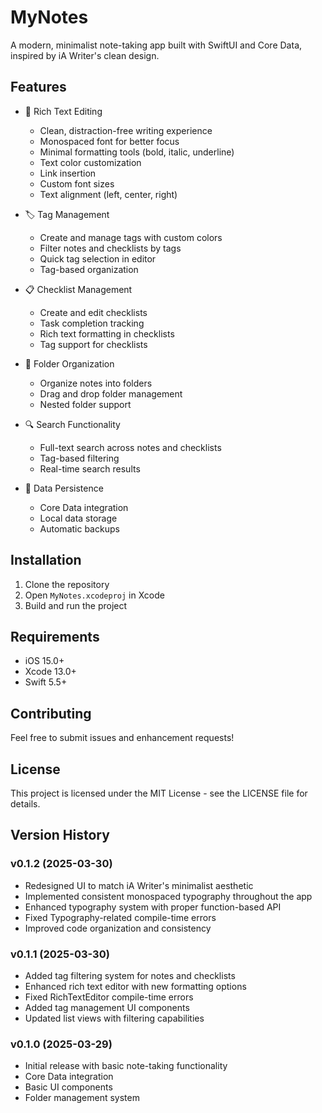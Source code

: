 # MyNotes

A modern, minimalist note-taking app built with SwiftUI and Core Data, inspired by iA Writer's clean design.

## Features

- 📝 Rich Text Editing
  - Clean, distraction-free writing experience
  - Monospaced font for better focus
  - Minimal formatting tools (bold, italic, underline)
  - Text color customization
  - Link insertion
  - Custom font sizes
  - Text alignment (left, center, right)

- 🏷️ Tag Management
  - Create and manage tags with custom colors
  - Filter notes and checklists by tags
  - Quick tag selection in editor
  - Tag-based organization

- 📋 Checklist Management
  - Create and edit checklists
  - Task completion tracking
  - Rich text formatting in checklists
  - Tag support for checklists

- 📁 Folder Organization
  - Organize notes into folders
  - Drag and drop folder management
  - Nested folder support

- 🔍 Search Functionality
  - Full-text search across notes and checklists
  - Tag-based filtering
  - Real-time search results

- 💾 Data Persistence
  - Core Data integration
  - Local data storage
  - Automatic backups

## Installation

1. Clone the repository
2. Open `MyNotes.xcodeproj` in Xcode
3. Build and run the project

## Requirements

- iOS 15.0+
- Xcode 13.0+
- Swift 5.5+

## Contributing

Feel free to submit issues and enhancement requests!

## License

This project is licensed under the MIT License - see the LICENSE file for details.

## Version History

### v0.1.2 (2025-03-30)
- Redesigned UI to match iA Writer's minimalist aesthetic
- Implemented consistent monospaced typography throughout the app
- Enhanced typography system with proper function-based API
- Fixed Typography-related compile-time errors
- Improved code organization and consistency

### v0.1.1 (2025-03-30)
- Added tag filtering system for notes and checklists
- Enhanced rich text editor with new formatting options
- Fixed RichTextEditor compile-time errors
- Added tag management UI components
- Updated list views with filtering capabilities

### v0.1.0 (2025-03-29)
- Initial release with basic note-taking functionality
- Core Data integration
- Basic UI components
- Folder management system
